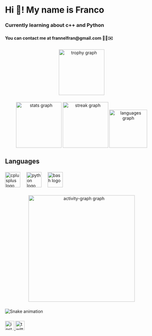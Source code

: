 <h1 align="left">Hi 👋! My name is Franco</h1>

###

<h3 align="left">Currently learning about c++ and Python</h3>

###

<h4 align="left">You can contact me at frannelfran@gmail.com ✍🏻✉️</h4>

###

<div align="center">
  <img src="https://github-profile-trophy.vercel.app?username=frannelfran&theme=discord&column=-1&row=1&margin-w=8&margin-h=8&no-bg=false&no-frame=true&order=4" height="150" alt="trophy graph"  />
</div>

###

<div align="center">
  <img src="https://github-readme-stats.vercel.app/api?username=frannelfran&hide_title=false&hide_rank=false&show_icons=true&include_all_commits=true&count_private=true&disable_animations=false&theme=blueberry&locale=en&hide_border=false" height="150" alt="stats graph"  />
  <img src="https://streak-stats.demolab.com?user=frannelfran&locale=en&mode=weekly&theme=blueberry&hide_border=false&border_radius=5" height="150" alt="streak graph"  />
  <img src="https://github-readme-stats.vercel.app/api/top-langs?username=frannelfran&locale=en&hide_title=false&layout=compact&card_width=320&langs_count=5&theme=blueberry&hide_border=false" height="125" alt="languages graph"  />
</div>

###

<h2 align="left">Languages</h2>

###

<div align="left">
  <img src="https://cdn.jsdelivr.net/gh/devicons/devicon/icons/cplusplus/cplusplus-original.svg" height="50" alt="cplusplus logo"  />
  <img width="12" />
  <img src="https://cdn.jsdelivr.net/gh/devicons/devicon/icons/python/python-original.svg" height="50" alt="python logo"  />
  <img width="12" />
  <img src="https://cdn.jsdelivr.net/gh/devicons/devicon/icons/bash/bash-original.svg" height="50" alt="bash logo"  />
</div>

###

<div align="center">
  <img src="https://github-readme-activity-graph.vercel.app/graph?username=frannelfran&radius=15&theme=nord&area=true&order=5&hide_border=true" height="350" alt="activity-graph graph"  />
</div>

###

<img src="https://raw.githubusercontent.com/frannelfran/frannelfran/output/snake.svg" alt="Snake animation" />

###

<div align="left">
  <a href="https://www.instagram.com/frannalpes_/" target="_blank">
    <img src="https://img.shields.io/static/v1?message=Instagram&logo=instagram&label=&color=E4405F&logoColor=white&labelColor=&style=for-the-badge" height="30" alt="instagram logo"  />
  </a>
  <a href="https://x.com/Frannelfran" target="_blank">
    <img src="https://img.shields.io/static/v1?message=Twitter&logo=twitter&label=&color=1DA1F2&logoColor=white&labelColor=&style=for-the-badge" height="30" alt="twitter logo"  />
  </a>
</div>

###
